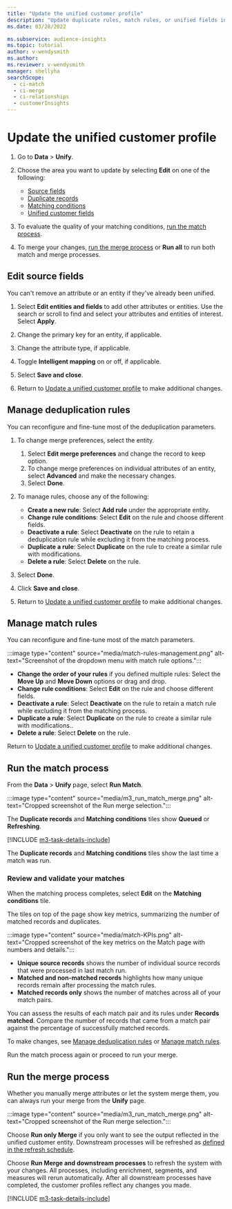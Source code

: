 ```yaml
---
title: "Update the unified customer profile"
description: "Update duplicate rules, match rules, or unified fields in the unified customer profile."
ms.date: 03/28/2022

ms.subservice: audience-insights
ms.topic: tutorial
author: v-wendysmith
ms.author: 
ms.reviewer: v-wendysmith
manager: shellyha
searchScope: 
  - ci-match
  - ci-merge
  - ci-relationships
  - customerInsights
---
```


# Update the unified customer profile

1. Go to **Data** > **Unify**.

1. Choose the area you want to update by selecting **Edit** on one of the following:
   - [Source fields](#edit-source-fields)
   - [Duplicate records](#manage-deduplication-rules)
   - [Matching conditions](#manage-match-rules)
   - [Unified customer fields](merge-entities.md)

1. To evaluate the quality of your matching conditions, [run the match process](#run-the-match-process).

1. To merge your changes, [run the merge process](#run-the-merge-process) or **Run all** to run both match and merge processes.

## Edit source fields

You can't remove an attribute or an entity if they've already been unified.

1. Select **Edit entities and fields** to add other attributes or entities. Use the search or scroll to find and select your attributes and entities of interest. Select **Apply**.

1. Change the primary key for an entity, if applicable.

1. Change the attribute type, if applicable.

1. Toggle **Intelligent mapping** on or off, if applicable.

1. Select **Save and close**.

1. Return to [Update a unified customer profile](#update-a-unified-customer-profile) to make additional changes.

## Manage deduplication rules

You can reconfigure and fine-tune most of the deduplication parameters.

1. To change merge preferences, select the entity.
   1. Select **Edit merge preferences** and change the record to keep option.
   1. To change merge preferences on individual attributes of an entity, select **Advanced** and make the necessary changes.
   1. Select **Done**.

1. To manage rules, choose any of the following:

   - **Create a new rule**: Select **Add rule** under the appropriate entity.
   - **Change rule conditions**: Select **Edit** on the rule and choose different fields.
   - **Deactivate a rule**: Select **Deactivate** on the rule to retain a deduplication rule while excluding it from the matching process.
   - **Duplicate a rule**: Select **Duplicate** on the rule to create a similar rule with modifications.
   - **Delete a rule**: Select **Delete** on the rule.

1. Select **Done**.

1. Click **Save and close**.

1. Return to [Update a unified customer profile](#update-a-unified-customer-profile) to make additional changes.

## Manage match rules

You can reconfigure and fine-tune most of the match parameters.

:::image type="content" source="media/match-rules-management.png" alt-text="Screenshot of the dropdown menu with match rule options.":::

- **Change the order of your rules** if you defined multiple rules: Select the **Move Up** and **Move Down** options or drag and drop.
- **Change rule conditions**: Select **Edit** on the rule and choose different fields.
- **Deactivate a rule**: Select **Deactivate** on the rule to retain a match rule while excluding it from the matching process.
- **Duplicate a rule**: Select **Duplicate** on the rule to create a similar rule with modifications..
- **Delete a rule**: Select **Delete** on the rule.

Return to [Update a unified customer profile](#update-a-unified-customer-profile) to make additional changes.

## Run the match process

From the **Data** > **Unify** page, select **Run Match**.

:::image type="content" source="media/m3_run_match_merge.png" alt-text="Cropped screenshot of the Run merge selection.":::

The **Duplicate records** and **Matching conditions** tiles show **Queued** or **Refreshing**.

[!INCLUDE [m3-task-details-include](../includes/m3-task-details.md)]

The **Duplicate records** and **Matching conditions** tiles show the last time a match was run.

### Review and validate your matches

When the matching process completes, select **Edit** on the **Matching conditions** tile.

The tiles on top of the page show key metrics, summarizing the number of matched records and duplicates.

:::image type="content" source="media/match-KPIs.png" alt-text="Cropped screenshot of the key metrics on the Match page with numbers and details.":::

- **Unique source records** shows the number of individual source records that were processed in last match run.
- **Matched and non-matched records** highlights how many unique records remain after processing the match rules.
- **Matched records only** shows the number of matches across all of your match pairs.

You can assess the results of each match pair and its rules under **Records matched**. Compare the number of records that came from a match pair against the percentage of successfully matched records.

To make changes, see [Manage deduplication rules](#manage-deduplication-rules) or [Manage match rules](#manage-match-rules).

Run the match process again or proceed to run your merge.

## Run the merge process

Whether you manually merge attributes or let the system merge them, you can always run your merge from the **Unify** page.

:::image type="content" source="media/m3_run_match_merge.png" alt-text="Cropped screenshot of the Run merge selection.":::

Choose **Run only Merge** if you only want to see the output reflected in the unified customer entity. Downstream processes will be refreshed as [defined in the refresh schedule](system.md#schedule-tab).

Choose **Run Merge and downstream processes** to refresh the system with your changes. All processes, including enrichment, segments, and measures will rerun automatically. After all downstream processes have completed, the customer profiles reflect any changes you made.

[!INCLUDE [m3-task-details-include](../includes/m3-task-details.md)]
